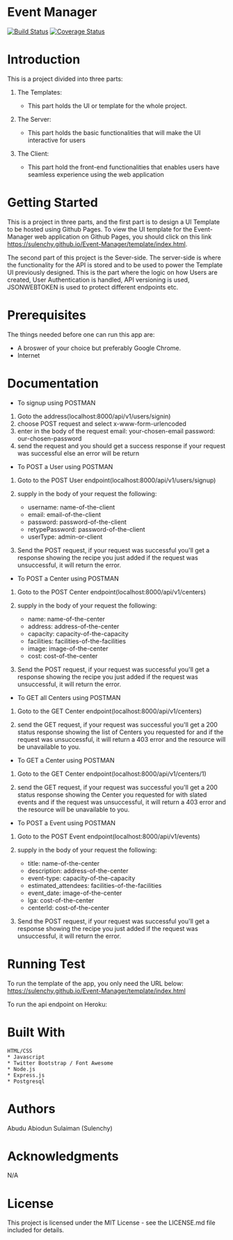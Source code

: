# Event Manager
[![Build Status](https://travis-ci.org/sulenchy/Event-Manager.svg?branch=develop)](https://travis-ci.org/sulenchy/Event-Manager) [![Coverage Status](https://coveralls.io/repos/github/sulenchy/Event-Manager/badge.svg?branch=develop)](https://coveralls.io/github/sulenchy/Event-Manager?branch=develop)

# Introduction
This is a project divided into three parts:

1.  The Templates:

    * This part holds the UI or template for the whole project.
2.  The Server:

    * This part holds the basic functionalities that will make the UI interactive for users
3.  The Client:

    * This part hold the front-end functionalities that enables users have seamless experience using the web application

# Getting Started
This is a project in three parts, and the first part is to design a UI Template to be hosted using Github Pages. To view the UI template for the Event-Manager web application on Github Pages, you should click on this link https://sulenchy.github.io/Event-Manager/template/index.html.

The second part of this project is the Sever-side. The server-side is where the functionality for the API is stored and to be used to power the Template UI previously designed. This is the part where the logic on how Users are created, User Authentication is handled, API versioning is used, JSONWEBTOKEN is used to protect different endpoints etc.

# Prerequisites
The things needed before one can run this app are:
* A broswer of your choice but preferably Google Chrome.
* Internet

# Documentation
*   To signup using POSTMAN

1.  Goto the address(localhost:8000/api/v1/users/signin)
2.  choose POST request and select x-www-form-urlencoded
3.  enter in the body of the request  email: your-chosen-email password: our-chosen-password
4.  send the request and you should get a success response if your request was successful else an error will be return

*   To POST a User using POSTMAN

1.  Goto to the POST User endpoint(localhost:8000/api/v1/users/signup)

2.  supply in the body of your request the following:
    *   username: name-of-the-client
    *   email: email-of-the-client
    *   password: password-of-the-client
    *   retypePassword: password-of-the-client
    *   userType: admin-or-client
3.  Send the POST request, if your request was successful you'll get a response showing the recipe you just added if the request was unsuccessful, it will return the error.


*   To POST a Center using POSTMAN

1.  Goto to the POST Center endpoint(localhost:8000/api/v1/centers)

2.  supply in the body of your request the following:
    *   name: name-of-the-center
    *   address: address-of-the-center
    *   capacity: capacity-of-the-capacity
    *   facilities: facilities-of-the-facilities
    *   image: image-of-the-center
    *   cost: cost-of-the-center
3.  Send the POST request, if your request was successful you'll get a response showing the recipe you just added if the request was unsuccessful, it will return the error.


*   To GET all Centers using POSTMAN

1.  Goto to the GET Center endpoint(localhost:8000/api/v1/centers)

2.  send the GET request, if your request was successful you'll get a 200 status response showing the list of Centers you requested for and if the request was unsuccessful, it will return a 403 error and the resource will be unavailable to you.


*   To GET a Center using POSTMAN

1.  Goto to the GET Center endpoint(localhost:8000/api/v1/centers/1)

2.  send the GET request, if your request was successful you'll get a 200 status response showing the Center you requested for with slated events and if the request was unsuccessful, it will return a 403 error and the resource will be unavailable to you.

*   To POST a Event using POSTMAN

1.  Goto to the POST Event endpoint(localhost:8000/api/v1/events)

2.  supply in the body of your request the following:
    *   title: name-of-the-center
    *   description: address-of-the-center
    *   event-type: capacity-of-the-capacity
    *   estimated_attendees: facilities-of-the-facilities
    *   event_date: image-of-the-center
    *   lga: cost-of-the-center
    *   centerId: cost-of-the-center
3.  Send the POST request, if your request was successful you'll get a response showing the recipe you just added if the request was unsuccessful, it will return the error.

# Running Test
To run the template of the app, you only need the URL below: 
https://sulenchy.github.io/Event-Manager/template/index.html

To run the api endpoint on Heroku:

# Built With
    HTML/CSS
    * Javascript
    * Twitter Bootstrap / Font Awesome
    * Node.js
    * Express.js
    * Postgresql

# Authors
Abudu Abiodun Sulaiman (Sulenchy)

# Acknowledgments
N/A

# License
This project is licensed under the MIT License - see the LICENSE.md file included for details.